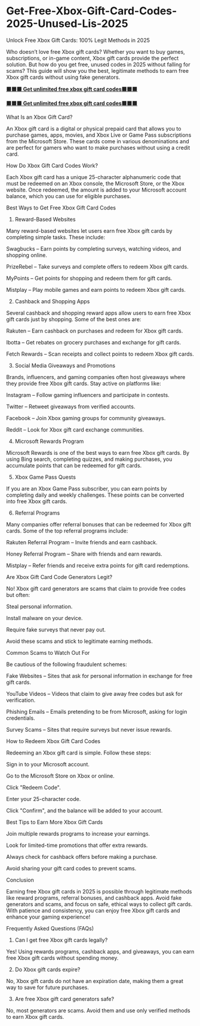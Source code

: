 # Get-Free-Xbox-Gift-Card-Codes-2025-Unused-Lis-2025
Unlock Free Xbox Gift Cards: 100% Legit Methods in 2025

Who doesn’t love free Xbox gift cards? Whether you want to buy games, subscriptions, or in-game content, Xbox gift cards provide the perfect solution. But how do you get free, unused codes in 2025 without falling for scams? This guide will show you the best, legitimate methods to earn free Xbox gift cards without using fake generators.

**[🟥🟦🟩 Get unlimited free xbox gift card codes🟥🟦🟩](https://itbusines.com/giftcard/)**

**[🟥🟦🟩 Get unlimited free xbox gift card codes🟥🟦🟩](https://itbusines.com/giftcard/)**

What Is an Xbox Gift Card?

An Xbox gift card is a digital or physical prepaid card that allows you to purchase games, apps, movies, and Xbox Live or Game Pass subscriptions from the Microsoft Store. These cards come in various denominations and are perfect for gamers who want to make purchases without using a credit card.

How Do Xbox Gift Card Codes Work?

Each Xbox gift card has a unique 25-character alphanumeric code that must be redeemed on an Xbox console, the Microsoft Store, or the Xbox website. Once redeemed, the amount is added to your Microsoft account balance, which you can use for eligible purchases.

Best Ways to Get Free Xbox Gift Card Codes

1. Reward-Based Websites

Many reward-based websites let users earn free Xbox gift cards by completing simple tasks. These include:

Swagbucks – Earn points by completing surveys, watching videos, and shopping online.

PrizeRebel – Take surveys and complete offers to redeem Xbox gift cards.

MyPoints – Get points for shopping and redeem them for gift cards.

Mistplay – Play mobile games and earn points to redeem Xbox gift cards.

2. Cashback and Shopping Apps

Several cashback and shopping reward apps allow users to earn free Xbox gift cards just by shopping. Some of the best ones are:

Rakuten – Earn cashback on purchases and redeem for Xbox gift cards.

Ibotta – Get rebates on grocery purchases and exchange for gift cards.

Fetch Rewards – Scan receipts and collect points to redeem Xbox gift cards.

3. Social Media Giveaways and Promotions

Brands, influencers, and gaming companies often host giveaways where they provide free Xbox gift cards. Stay active on platforms like:

Instagram – Follow gaming influencers and participate in contests.

Twitter – Retweet giveaways from verified accounts.

Facebook – Join Xbox gaming groups for community giveaways.

Reddit – Look for Xbox gift card exchange communities.

4. Microsoft Rewards Program

Microsoft Rewards is one of the best ways to earn free Xbox gift cards. By using Bing search, completing quizzes, and making purchases, you accumulate points that can be redeemed for gift cards.

5. Xbox Game Pass Quests

If you are an Xbox Game Pass subscriber, you can earn points by completing daily and weekly challenges. These points can be converted into free Xbox gift cards.

6. Referral Programs

Many companies offer referral bonuses that can be redeemed for Xbox gift cards. Some of the top referral programs include:

Rakuten Referral Program – Invite friends and earn cashback.

Honey Referral Program – Share with friends and earn rewards.

Mistplay – Refer friends and receive extra points for gift card redemptions.

Are Xbox Gift Card Code Generators Legit?

No! Xbox gift card generators are scams that claim to provide free codes but often:

Steal personal information.

Install malware on your device.

Require fake surveys that never pay out.

Avoid these scams and stick to legitimate earning methods.

Common Scams to Watch Out For

Be cautious of the following fraudulent schemes:

Fake Websites – Sites that ask for personal information in exchange for free gift cards.

YouTube Videos – Videos that claim to give away free codes but ask for verification.

Phishing Emails – Emails pretending to be from Microsoft, asking for login credentials.

Survey Scams – Sites that require surveys but never issue rewards.

How to Redeem Xbox Gift Card Codes

Redeeming an Xbox gift card is simple. Follow these steps:

Sign in to your Microsoft account.

Go to the Microsoft Store on Xbox or online.

Click "Redeem Code".

Enter your 25-character code.

Click "Confirm", and the balance will be added to your account.

Best Tips to Earn More Xbox Gift Cards

Join multiple rewards programs to increase your earnings.

Look for limited-time promotions that offer extra rewards.

Always check for cashback offers before making a purchase.

Avoid sharing your gift card codes to prevent scams.

Conclusion

Earning free Xbox gift cards in 2025 is possible through legitimate methods like reward programs, referral bonuses, and cashback apps. Avoid fake generators and scams, and focus on safe, ethical ways to collect gift cards. With patience and consistency, you can enjoy free Xbox gift cards and enhance your gaming experience!

Frequently Asked Questions (FAQs)

1. Can I get free Xbox gift cards legally?

Yes! Using rewards programs, cashback apps, and giveaways, you can earn free Xbox gift cards without spending money.

2. Do Xbox gift cards expire?

No, Xbox gift cards do not have an expiration date, making them a great way to save for future purchases.

3. Are free Xbox gift card generators safe?

No, most generators are scams. Avoid them and use only verified methods to earn Xbox gift cards.
